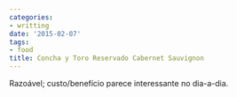 ```yaml
---
categories:
- writting
date: '2015-02-07'
tags:
- food
title: Concha y Toro Reservado Cabernet Sauvignon
---
```


Razoável; custo/benefício parece interessante no dia-a-dia.

